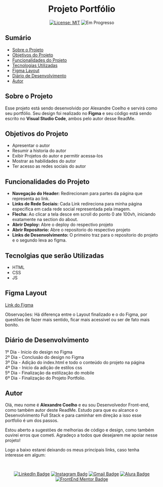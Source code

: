 <h1 align="center"> Projeto Portfólio </h1>

<!--<p align="center"> Frase (opcional) </p>

<p align="center"> <q>Citação (opcional)</q> </p>-->

<div align="center">

  <a href="https://github.com/coelhoalexandre/alexandrecoelho/blob/main/LICENSE" target="_blank"><img src="https://img.shields.io/badge/License-MIT-yellow.svg" alt="License: MIT"></a> <img src="https://img.shields.io/badge/Em_Progresso-blue.svg" alt="Em Progresso">

</div>

## Sumário

- [Sobre o Projeto](#sobre-o-projeto)
- [Objetivos do Projeto](#objetivos-do-projeto)
- [Funcionalidades do Projeto](#funcionalidades-do-projeto)
- [Tecnologias Utilizadas](#tecnolgias-utilizadas)
- [Figma Layout](#figma-layout)
- [Diário de Desenvolvimento](#diario-de-desenvolvimento)
- [Autor](#autor)

## Sobre o Projeto

Esse projeto está sendo desenvolvido por Alexandre Coelho e servirá como seu portfólio. Seu design foi realizado no **Figma** e seu código está sendo escrito no **Visual Studio Code**, ambos pelo autor desse ReadMe.

## Objetivos do Projeto

- Apresentar o autor
- Resumir a historia do autor
- Exibir Projetos do autor e permitir acessa-los
- Mostrar as habilidades do autor
- Ter acesso as redes sociais do autor

## Funcionalidades do Projeto

- **Navegação do Header:** Redirecionam para partes da página que representa ao link.
- **Links de Rede Sociais:** Cada Link redireciona para minha página especifica em cada rede social representada pela imagem.
- **Flecha:** Ao clicar a tela desce em scroll do ponto 0 ate 100vh, iniciando exatamente na section do about.
- **Abrir Deploy:** Abre o deploy do respectivo projeto
- **Abrir Repositorio:** Abre o repositorio do respectivo projeto
- **Links de Desenvolvimento:** O primeiro traz para o repositorio do projeto e o segundo leva ao figma.

## Tecnolgias que serão Utilizadas

- HTML
- CSS
- JS

## Figma Layout

[Link do Figma](https://www.figma.com/file/eQ5EsJA4wYEp5ZxuLgId0n/Alexandre-Coelho-Portfolio?type=design&node-id=0%3A1&mode=design&t=L8BLQqKK37jyMRMF-1)

Observações: Há diferença entre o Layout finalizado e o do Figma, por questões de fazer mais sentido, ficar mais acessivel ou ser de fato mais bonito.

## Diário de Desenvolvimento

1º Dia - Inicio do design no Figma <br>
2º Dia - Conclusão do design no Figma <br>
3º Dia - Adição do index.html e todo o conteúdo do projeto na página <br>
4º Dia - Inicio da adição de estilos css <br>
5º Dia - Finalização da estilização do mobile <br>
6º Dia - Finalização do Projeto Portfolio.

## Autor

Olá, meu nome é **Alexandre Coelho** e eu sou Desenvolvedor Front-end, como também autor deste ReadMe. Estudo para que eu alcance o Desenvolvimento Full Stack e para caminhar em direção a isso esse portfolio é um dos passos. 

Estou aberto a sugestões de melhorias de código e design, como também ouvirei erros que cometi. Agradeço a todos que desejarem me apoiar nesse projeto!

Logo a baixo estarei deixando os meus principais links, caso tenha interesse em algum:

<br>

<div align="center">

<a href="https://www.linkedin.com/in/-coelhoalexandre/" target="_blank"><img src="https://img.shields.io/badge/-LinkedIn-%230077B5?style=for-the-badge&logo=linkedin&logoColor=white" alt="LinkedIn Badge"></a>
<a href="https://www.instagram.com/coelhoalexandre_/" target="_blank"><img src="https://img.shields.io/badge/-Instagram-%23E4405F?style=for-the-badge&logo=instagram&logoColor=white" alt="Instagram Badg"></a>
<a href = "mailto:alexandrecoelhocontato@gmail.com" target="_blank"><img src="https://img.shields.io/badge/-Gmail-critical?style=for-the-badge&logo=gmail&logoColor=white" alt="Gmail Badge"></a>
<a href = "https://cursos.alura.com.br/user/coelhoalexandre" target="_blank"><img src="https://img.shields.io/badge/Alura-0747a6?style=for-the-badge&logo=alura&logoColor=white" alt="Alura Badge"></a>
<a href = "https://www.frontendmentor.io/profile/coelhoalexandre" target="_blank"><img src="https://img.shields.io/badge/Frontend_Mentor-white?style=for-the-badge&logo=frontendmentor&logoColor=blue" alt="FrontEnd Mentor Badge">
